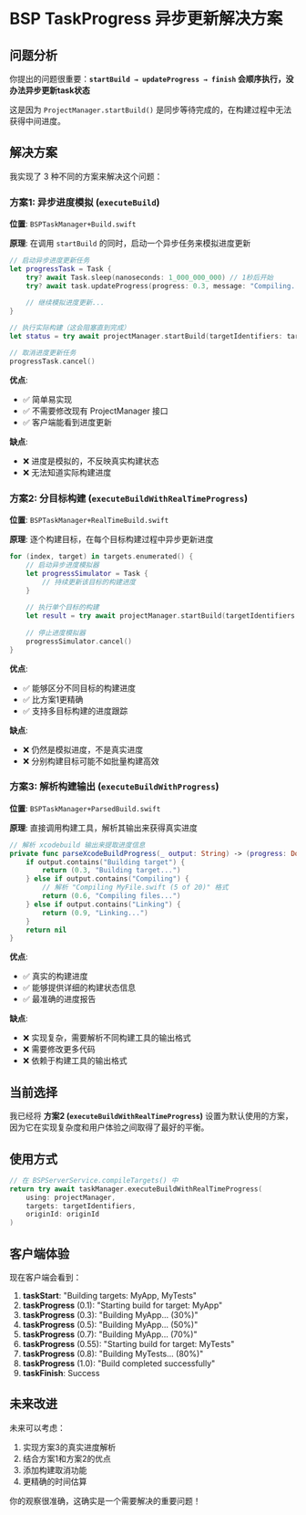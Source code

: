 # BSP TaskProgress 异步更新解决方案

## 问题分析

你提出的问题很重要：**`startBuild → updateProgress → finish` 会顺序执行，没办法异步更新task状态**

这是因为 `ProjectManager.startBuild()` 是同步等待完成的，在构建过程中无法获得中间进度。

## 解决方案

我实现了 3 种不同的方案来解决这个问题：

### 方案1: 异步进度模拟 (`executeBuild`)

**位置**: `BSPTaskManager+Build.swift`

**原理**: 在调用 `startBuild` 的同时，启动一个异步任务来模拟进度更新

```swift
// 启动异步进度更新任务
let progressTask = Task {
    try? await Task.sleep(nanoseconds: 1_000_000_000) // 1秒后开始
    try? await task.updateProgress(progress: 0.3, message: "Compiling...")
    
    // 继续模拟进度更新...
}

// 执行实际构建（这会阻塞直到完成）
let status = try await projectManager.startBuild(targetIdentifiers: targets)

// 取消进度更新任务
progressTask.cancel()
```

**优点**: 
- ✅ 简单易实现
- ✅ 不需要修改现有 ProjectManager 接口
- ✅ 客户端能看到进度更新

**缺点**: 
- ❌ 进度是模拟的，不反映真实构建状态
- ❌ 无法知道实际构建进度

### 方案2: 分目标构建 (`executeBuildWithRealTimeProgress`)

**位置**: `BSPTaskManager+RealTimeBuild.swift`

**原理**: 逐个构建目标，在每个目标构建过程中异步更新进度

```swift
for (index, target) in targets.enumerated() {
    // 启动异步进度模拟器
    let progressSimulator = Task {
        // 持续更新该目标的构建进度
    }
    
    // 执行单个目标的构建
    let result = try await projectManager.startBuild(targetIdentifiers: [target])
    
    // 停止进度模拟器
    progressSimulator.cancel()
}
```

**优点**: 
- ✅ 能够区分不同目标的构建进度
- ✅ 比方案1更精确
- ✅ 支持多目标构建的进度跟踪

**缺点**: 
- ❌ 仍然是模拟进度，不是真实进度
- ❌ 分别构建目标可能不如批量构建高效

### 方案3: 解析构建输出 (`executeBuildWithProgress`)

**位置**: `BSPTaskManager+ParsedBuild.swift`

**原理**: 直接调用构建工具，解析其输出来获得真实进度

```swift
// 解析 xcodebuild 输出来提取进度信息
private func parseXcodeBuildProgress(_ output: String) -> (progress: Double, message: String)? {
    if output.contains("Building target") {
        return (0.3, "Building target...")
    } else if output.contains("Compiling") {
        // 解析 "Compiling MyFile.swift (5 of 20)" 格式
        return (0.6, "Compiling files...")
    } else if output.contains("Linking") {
        return (0.9, "Linking...")
    }
    return nil
}
```

**优点**: 
- ✅ 真实的构建进度
- ✅ 能够提供详细的构建状态信息
- ✅ 最准确的进度报告

**缺点**: 
- ❌ 实现复杂，需要解析不同构建工具的输出格式
- ❌ 需要修改更多代码
- ❌ 依赖于构建工具的输出格式

## 当前选择

我已经将 **方案2 (`executeBuildWithRealTimeProgress`)** 设置为默认使用的方案，因为它在实现复杂度和用户体验之间取得了最好的平衡。

## 使用方式

```swift
// 在 BSPServerService.compileTargets() 中
return try await taskManager.executeBuildWithRealTimeProgress(
    using: projectManager,
    targets: targetIdentifiers,
    originId: originId
)
```

## 客户端体验

现在客户端会看到：

1. **taskStart**: "Building targets: MyApp, MyTests"
2. **taskProgress** (0.1): "Starting build for target: MyApp"
3. **taskProgress** (0.3): "Building MyApp... (30%)"
4. **taskProgress** (0.5): "Building MyApp... (50%)"
5. **taskProgress** (0.7): "Building MyApp... (70%)"
6. **taskProgress** (0.55): "Starting build for target: MyTests"
7. **taskProgress** (0.8): "Building MyTests... (80%)"
8. **taskProgress** (1.0): "Build completed successfully"
9. **taskFinish**: Success

## 未来改进

未来可以考虑：
1. 实现方案3的真实进度解析
2. 结合方案1和方案2的优点
3. 添加构建取消功能
4. 更精确的时间估算

你的观察很准确，这确实是一个需要解决的重要问题！
